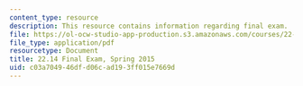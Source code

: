 ```yaml
---
content_type: resource
description: This resource contains information regarding final exam.
file: https://ol-ocw-studio-app-production.s3.amazonaws.com/courses/22-14-materials-in-nuclear-engineering-spring-2015/c03a704946dfd06cad193ff015e7669d_MIT22_14S15_Final-Exam.pdf
file_type: application/pdf
resourcetype: Document
title: 22.14 Final Exam, Spring 2015
uid: c03a7049-46df-d06c-ad19-3ff015e7669d
---
```

